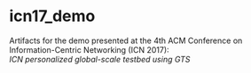 # icn17_demo
Artifacts for the demo presented at the 4th ACM Conference on Information-Centric Networking (ICN 2017):  
_ICN personalized global-scale testbed using GTS_
